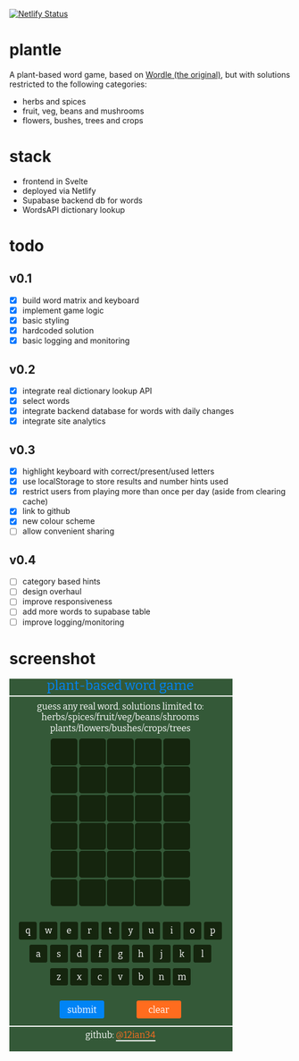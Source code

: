 [![Netlify Status](https://api.netlify.com/api/v1/badges/2c36d7ba-5f25-4840-a2fd-c27d5d2b3736/deploy-status)](https://app.netlify.com/sites/plantle/deploys)

# plantle

A plant-based word game, based on [Wordle (the original)](https://www.powerlanguage.co.uk/wordle/), but with solutions restricted to the following categories:

- herbs and spices
- fruit, veg, beans and mushrooms
- flowers, bushes, trees and crops

# stack

- frontend in Svelte
- deployed via Netlify
- Supabase backend db for words
- WordsAPI dictionary lookup

# todo

## v0.1

- [x] build word matrix and keyboard
- [x] implement game logic
- [x] basic styling
- [x] hardcoded solution
- [x] basic logging and monitoring

## v0.2

- [x] integrate real dictionary lookup API
- [x] select words
- [x] integrate backend database for words with daily changes
- [x] integrate site analytics

## v0.3

- [x] highlight keyboard with correct/present/used letters
- [x] use localStorage to store results and number hints used
- [x] restrict users from playing more than once per day (aside from clearing cache)
- [x] link to github
- [x] new colour scheme
- [ ] allow convenient sharing

## v0.4

- [ ] category based hints
- [ ] design overhaul
- [ ] improve responsiveness
- [ ] add more words to supabase table
- [ ] improve logging/monitoring

# screenshot

![plantle](files/2022-02-06-0438.png 'plantle')
